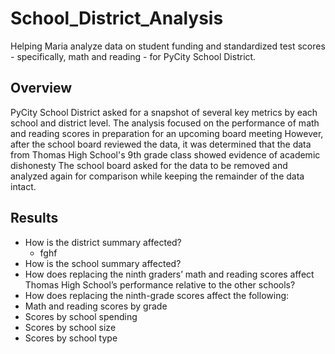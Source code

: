 # School_District_Analysis
Helping Maria analyze data on student funding and standardized test scores - specifically, math and reading - for PyCity School District.

## Overview
PyCity School District asked for a snapshot of several key metrics by each school and district level.  The analysis focused on the performance of math and reading scores in preparation for an upcoming board meeting  However, after the school board reviewed the data, it was determined that the data from Thomas High School's 9th grade class showed evidence of academic dishonesty  The school board asked for the data to be removed and analyzed again for comparison while keeping the remainder of the data intact.

## Results
- How is the district summary affected?
  - fghf
- How is the school summary affected?
- How does replacing the ninth graders’ math and reading scores affect Thomas High School’s performance relative to the other   schools?
- How does replacing the ninth-grade scores affect the following:
- Math and reading scores by grade
- Scores by school spending
- Scores by school size
- Scores by school type
